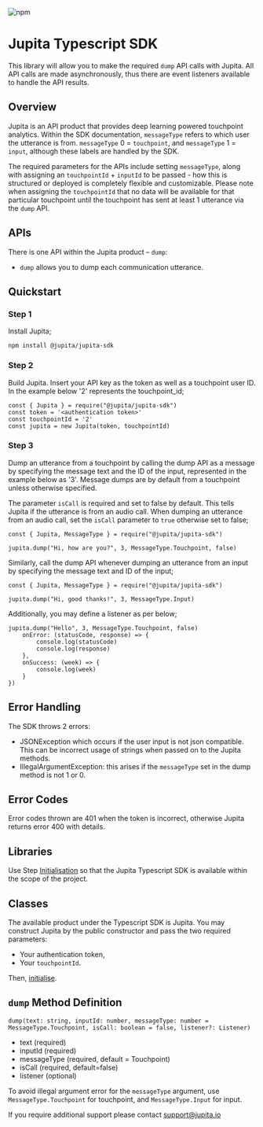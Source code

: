 
![npm](https://img.shields.io/npm/v/@jupita/jupita-sdk)

# Jupita Typescript SDK
This library will allow you to make the required `dump` API calls with Jupita. All API calls are made asynchronously, thus there are event listeners available to handle the API results.


## Overview
Jupita is an API product that provides deep learning powered touchpoint analytics. Within the SDK documentation, `messageType` refers to which user the utterance is from. `messageType` 0 = `touchpoint`, and `messageType` 1 = `input`, although these labels are handled by the SDK.

The required parameters for the APIs include setting `messageType`, along with assigning an `touchpointId` + `inputId` to be passed - how this is structured or deployed is completely flexible and customizable. Please note when assigning the `touchpointId` that no data will be available for that particular touchpoint until the touchpoint has sent at least 1 utterance via the `dump` API. 


## APIs
There is one API within the Jupita product – `dump`:

- `dump` allows you to dump each communication utterance.


##  Quickstart
### Step 1
Install Jupita;

```
npm install @jupita/jupita-sdk
```

### Step 2
Build Jupita. Insert your API key as the token as well as a touchpoint user ID. In the example below '2' represents the touchpoint_id;

```
const { Jupita } = require("@jupita/jupita-sdk")
const token = '<authentication token>'
const touchpointId = '2'
const jupita = new Jupita(token, touchpointId)
```

### Step 3
Dump an utterance from a touchpoint by calling the dump API as a message by specifying the message text and the ID of the input, represented in the example below as '3'. Message dumps are by default from a touchpoint unless otherwise specified. 

The parameter `isCall` is required and set to false by default. This tells Jupita if the utterance is from an audio call. When dumping an utterance from an audio call, set the `isCall` parameter to `true` otherwise set to false;

```
const { Jupita, MessageType } = require("@jupita/jupita-sdk")

jupita.dump("Hi, how are you?", 3, MessageType.Touchpoint, false)
```

Similarly, call the dump API whenever dumping an utterance from an input by specifying the message text and ID of the input;
```
const { Jupita, MessageType } = require("@jupita/jupita-sdk")

jupita.dump("Hi, good thanks!", 3, MessageType.Input)
```

Additionally, you may define a listener as per below;
```
jupita.dump("Hello", 3, MessageType.Touchpoint, false)
    onError: (statusCode, response) => {
        console.log(statusCode)
        console.log(response)
    }, 
    onSuccess: (week) => {
        console.log(week)
    }
})
```

## Error Handling
The SDK throws 2 errors:
- JSONException which occurs if the user input is not json compatible. This can be incorrect usage of strings when passed on to the Jupita methods.
- IllegalArgumentException: this arises if the `messageType` set in the dump method is not 1 or 0.


## Error Codes
Error codes thrown are 401 when the token is incorrect, otherwise Jupita returns error 400 with details.


## Libraries
Use Step [Initialisation](#initialisation) so that the Jupita Typescript SDK is available within the scope of the project.


## Classes
The available product under the Typescript SDK is Jupita. You may construct Jupita by the public constructor and pass the two required parameters:

- Your authentication token,
- Your `touchpointId`.

Then, [initialise](#initialisation).


## `dump` Method Definition
```
dump(text: string, inputId: number, messageType: number = MessageType.Touchpoint, isCall: boolean = false, listener?: Listener)
```

* text (required)
* inputId (required)
* messageType (required, default = Touchpoint)
* isCall (required, default=false)
* listener (optional)

To avoid illegal argument error for the `messageType` argument, use `MessageType.Touchpoint` for touchpoint, and `MessageType.Input` for input.

If you require additional support please contact support@jupita.io
